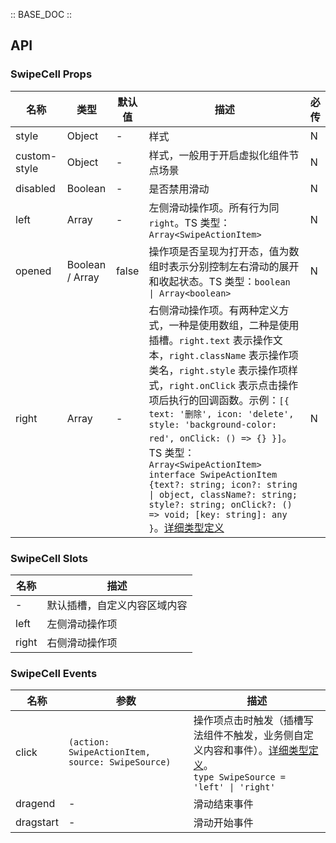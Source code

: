 :: BASE_DOC ::

## API


### SwipeCell Props

名称 | 类型 | 默认值 | 描述 | 必传
-- | -- | -- | -- | --
style | Object | - | 样式 | N
custom-style | Object | - | 样式，一般用于开启虚拟化组件节点场景 | N
disabled | Boolean | - | 是否禁用滑动 | N
left | Array | - | 左侧滑动操作项。所有行为同 `right`。TS 类型：`Array<SwipeActionItem>` | N
opened | Boolean / Array | false | 操作项是否呈现为打开态，值为数组时表示分别控制左右滑动的展开和收起状态。TS 类型：`boolean \| Array<boolean>` | N
right | Array | - | 右侧滑动操作项。有两种定义方式，一种是使用数组，二种是使用插槽。`right.text` 表示操作文本，`right.className` 表示操作项类名，`right.style` 表示操作项样式，`right.onClick` 表示点击操作项后执行的回调函数。示例：`[{ text: '删除', icon: 'delete', style: 'background-color: red', onClick: () => {} }]`。TS 类型：`Array<SwipeActionItem>` `interface SwipeActionItem {text?: string; icon?: string \| object, className?: string; style?: string; onClick?: () => void; [key: string]: any }`。[详细类型定义](https://github.com/Tencent/tdesign-miniprogram/blob/develop/packages/components/swipe-cell/type.ts) | N

### SwipeCell Slots

名称 | 描述
-- | --
\- | 默认插槽，自定义内容区域内容
left | 左侧滑动操作项
right | 右侧滑动操作项

### SwipeCell Events

名称 | 参数 | 描述
-- | -- | --
click | `(action: SwipeActionItem, source: SwipeSource)` | 操作项点击时触发（插槽写法组件不触发，业务侧自定义内容和事件）。[详细类型定义](https://github.com/Tencent/tdesign-miniprogram/blob/develop/packages/components/swipe-cell/type.ts)。<br/>`type SwipeSource = 'left' \| 'right'`<br/>
dragend | \- | 滑动结束事件
dragstart | \- | 滑动开始事件
